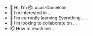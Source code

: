 - 👋 Hi, I’m @Lucas-Danielson
- 👀 I’m interested in ...
- 🌱 I’m currently learning Everything . . .
- 💞️ I’m looking to collaborate on ...
- 📫 How to reach me ...

<!---
Lucas-Danielson/Lucas-Danielson is a ✨ special ✨ repository because its `README.md` (this file) appears on your GitHub profile.
You can click the Preview link to take a look at your changes.
--->
